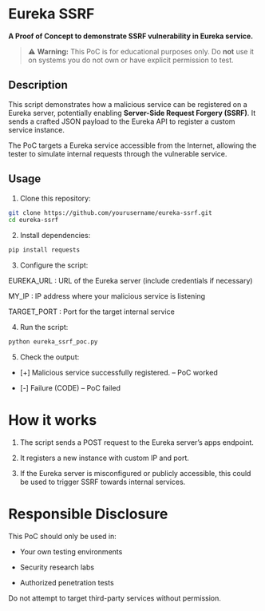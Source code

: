 # Eureka SSRF

**A Proof of Concept to demonstrate SSRF vulnerability in Eureka service.**

> ⚠️ **Warning:** This PoC is for educational purposes only. Do **not** use it on systems you do not own or have explicit permission to test.

## Description

This script demonstrates how a malicious service can be registered on a Eureka server, potentially enabling **Server-Side Request Forgery (SSRF)**. It sends a crafted JSON payload to the Eureka API to register a custom service instance.

The PoC targets a Eureka service accessible from the Internet, allowing the tester to simulate internal requests through the vulnerable service.

## Usage

1. Clone this repository:

```bash
git clone https://github.com/yourusername/eureka-ssrf.git
cd eureka-ssrf
```

2. Install dependencies:

```bash
pip install requests
```
3. Configure the script:

EUREKA_URL : URL of the Eureka server (include credentials if necessary)

MY_IP : IP address where your malicious service is listening

TARGET_PORT : Port for the target internal service



4. Run the script:
```bash
python eureka_ssrf_poc.py
```
5. Check the output:

- [+] Malicious service successfully registered. – PoC worked

- [-] Failure (CODE) – PoC failed

# How it works

  1. The script sends a POST request to the Eureka server’s apps endpoint.

  2. It registers a new instance with custom IP and port.

  3. If the Eureka server is misconfigured or publicly accessible, this could be used to trigger SSRF towards internal services.

# Responsible Disclosure

This PoC should only be used in:

  - Your own testing environments

  - Security research labs

  - Authorized penetration tests

Do not attempt to target third-party services without permission.

